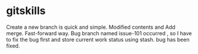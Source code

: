 # gitskills
Create a new branch is quick and simple.
Modified contents and Add merge.
Fast-forward way.
Bug branch named issue-101 occurred , so I have to fix the bug first and store current work status using stash.
bug has been fixed.